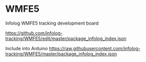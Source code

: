 # WMFE5
Infolog WMFE5 tracking development board


https://github.com/infolog-tracking/WMFE5/edit/master/package_infolog_index.json

Include into Arduino https://raw.githubusercontent.com/infolog-tracking/WMFE5/master/package_infolog_index.json
